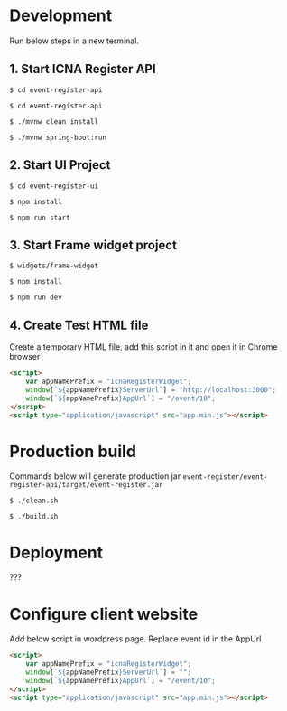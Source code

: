 # Development
Run below steps in a new terminal.

## 1. Start ICNA Register API
`$ cd event-register-api`

`$ cd event-register-api`

`$ ./mvnw clean install`

`$ ./mvnw spring-boot:run`

## 2. Start UI Project

`$ cd event-register-ui`

`$ npm install`

`$ npm run start`

## 3. Start Frame widget project

`$ widgets/frame-widget`

`$ npm install`

`$ npm run dev`

## 4. Create Test HTML file
Create a temporary HTML file, add this script in it and open it in Chrome browser

```html
<script>
    var appNamePrefix = "icnaRegisterWidget";
    window[`${appNamePrefix}ServerUrl`] = "http://localhost:3000";
    window[`${appNamePrefix}AppUrl`] = "/event/10";
</script>
<script type="application/javascript" src="app.min.js"></script>

```

# Production build

Commands below will generate production jar `event-register/event-register-api/target/event-register.jar`

`$ ./clean.sh`

`$ ./build.sh`


# Deployment
???

# Configure client website

Add below script in wordpress page.
Replace event id in the AppUrl
````html
<script>
    var appNamePrefix = "icnaRegisterWidget";
    window[`${appNamePrefix}ServerUrl`] = "";
    window[`${appNamePrefix}AppUrl`] = "/event/10";
</script>
<script type="application/javascript" src="app.min.js"></script>
````